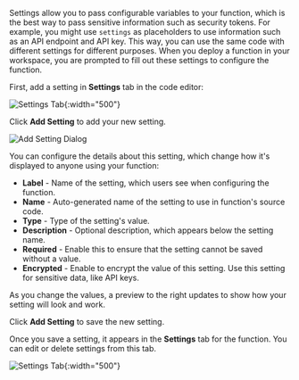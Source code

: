 <!-- usually placed under a heading called "Settings and Secrets" -->

Settings allow you to pass configurable variables to your function, which is the best way to pass sensitive information such as security tokens. For example, you might use `settings` as placeholders to use information such as an API endpoint and API key. This way, you can use the same code with different settings for different purposes. When you deploy a function in your workspace, you are prompted to fill out these settings to configure the function.

First, add a setting in **Settings** tab in the code editor:

![Settings Tab](/docs/connections/functions/images/settings-tab-empty.png){:width="500"}

Click **Add Setting** to add your new setting.

![Add Setting Dialog](/docs/connections/functions/images/add-setting-dialog.png)

You can configure the details about this setting, which change how it's displayed to anyone using your function:

- **Label** - Name of the setting, which users see when configuring the function.
- **Name** - Auto-generated name of the setting to use in function's source code.
- **Type** - Type of the setting's value.
- **Description** - Optional description, which appears below the setting name.
- **Required** - Enable this to ensure that the setting cannot be saved without a value.
- **Encrypted** - Enable to encrypt the value of this setting. Use this setting for sensitive data, like API keys.

As you change the values, a preview to the right updates to show how your setting will look and work.

Click **Add Setting** to save the new setting.

Once you save a setting, it appears in the **Settings** tab for the function. You can edit or delete settings from this tab.

![Settings Tab](/docs/connections/functions/images/settings-tab-non-empty.png){:width="500"}
